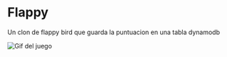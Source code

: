 # Flappy 
Un clon de flappy bird que guarda la puntuacion en una tabla dynamodb

![Gif del juego](https://media.giphy.com/media/v1.Y2lkPTc5MGI3NjExbm5tcHBobXMzMjR4NGEwc3Q5MGtzdm1hZ3AzMGxxdjQ0ZGxta3VlcSZlcD12MV9pbnRlcm5hbF9naWZfYnlfaWQmY3Q9Zw/5vZzGg2RKgAK1R624Y/giphy.gif)
